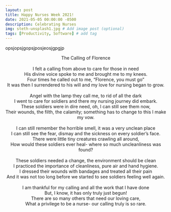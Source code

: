 ```yaml
---
layout: post
title: Happy Nurses Week 2021! 
date: 2021-05-05 00:00:00 -0500
description: Celebrating Nurses
img: steth-unsplash1.jpg # Add image post (optional)
tags: [Productivity, Software] # add tag
---
```

opsjopsjgopsjposjeosjgpgjp




<p align="center">
The Calling of Florence<br>
<br>
I felt a calling from above to care for those in need<br>
His divine voice spoke to me and brought me to my knees.<br>
Four times he called out to me, “Florence, you must go”<br>
It was then I surrendered to his will and my love for nursing began to grow.<br>
<br>
Angel with the lamp they call me, to rid of all the dark<br>
I went to care for soldiers and there my nursing journey did embark.<br>
These soldiers were in dire need, oh, I can still see them now,<br>
Their wounds, the filth, the calamity; something has to change to this I make my vow.<br>
<br>  
I can still remember the horrible smell, it was a very unclean place<br>
I can still see the fear, dismay and the sickness on every soldier’s face.<br>
There were little tiny creatures crawling all around,<br>
How would these soldiers ever heal- where so much uncleanliness was found?<br>
<br>  
These soldiers needed a change, the environment should be clean<br>
I practiced the importance of cleanliness, pure air and hand hygiene.<br>
I dressed their wounds with bandages and treated all their pain<br>
And it was not too long before we started to see soldiers feeling well again.<br>
<br>
I am thankful for my calling and all the work that I have done<br>
But, I know, it has only truly just begun!<br>
There are so many others that need our loving care,<br>
What a privilege to be a nurse- our calling truly is so rare.</p>
